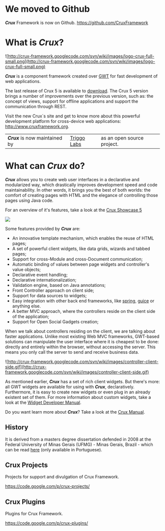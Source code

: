 # We moved to Github #

_**Crux**_ Framework is now on Github. https://github.com/CruxFramework


# What is **_Crux_**? #

![http://crux-framework.googlecode.com/svn/wiki/images/logo-crux-full-small.png](http://crux-framework.googlecode.com/svn/wiki/images/logo-crux-full-small.png)

_**Crux**_ is a component framework created over [GWT](http://code.google.com/p/google-web-toolkit) for fast development of web applications.

The last release of Crux 5 is available to [download](http://www.cruxframework.org/#topMenuDisposal:download). The Crux 5 version brings a number of improvements over the previous version, such as: the concept of views, support for offline applications and support the communication through REST.

Visit the new Crux´s site and get to know more about this powerful development platform for cross-device web applications: http://www.cruxframework.org.

<table>
<tr>
<td><i><b>Crux</b></i> is now maintained by </td>
<td><a href='http://www.triggolabs.com'>Triggo Labs</a></td>
<td> as an open source project.</td>
</tr>
</table>

# What can **_Crux_** do? #

_**Crux**_ allows you to create web user interfaces in a declarative and modularized way, which drastically improves development speed and code maintainability. In other words, it brings you the best of both worlds: the comfort of creating pages with HTML and the elegance of controlling those pages using Java code.

For an overview of it's features, take a look at the [Crux Showcase 5](http://showcase5.cruxframework.org/)

[![](http://crux-framework.googlecode.com/svn/wiki/images/showcase5.jpg)](http://showcase5.cruxframework.org/)

Some features provided by **_Crux_** are:
  * An innovative template mechanism, which enables the reuse of HTML pages;
  * A set of powerful client widgets, like data grids, wizards and tabbed pages;
  * Support for cross-Module and cross-Document communication;
  * Automatic binding of values between page widgets and controller's value objects;
  * Declarative event handling;
  * Declarative internationalization;
  * Validation engine, based on Java annotations;
  * Front Controller approach on client side;
  * Support for data sources to widgets;
  * Easy integration with other back end frameworks, like [spring](http://www.springsource.org), [guice](http://code.google.com/p/google-guice/) or anything else.
  * A better MVC approach, where the controllers reside on the client side of the application;
  * Support for Open Social Gadgets creation;

When we talk about controllers residing on the client, we are talking about faster applications. Unlike most existing Web MVC frameworks, GWT-based solutions can manipulate the user interface where it is cheapest to be done: directly and entirely within the browser, without accessing the server. This means you only call the server to send and receive business data.

![http://crux-framework.googlecode.com/svn/wiki/images/controller-client-side.gif](http://crux-framework.googlecode.com/svn/wiki/images/controller-client-side.gif)

As mentioned earlier, _**Crux**_ has a set of rich client widgets. But there's more: all GWT widgets are available for using with _**Crux**_, declaratively. Furthermore, it is easy to create new widgets or even plug in an already existent set of them. For more information about custom widgets, take a look at the [Widget Developer Manual](WidgetDeveloperManual.md).

Do you want learn more about _**Crux**_? Take a look at the [Crux Manual](http://files.cruxframework.org/crux52-en/single-page/index.html).

## History ##

It is derived from a masters degree dissertation defended in 2008 at the Federal University of Minas Gerais (UFMG) - Minas Gerais, Brazil - which can be read [here](http://www.dcc.ufmg.br/pos/cursos/defesas/980M.PDF) (only available in Portuguese).

## Crux Projects ##

Projects for support and divulgation of Crux Framework.

https://code.google.com/p/crux-projects/

## Crux Plugins ##

Plugins for Crux Framework.

https://code.google.com/p/crux-plugins/